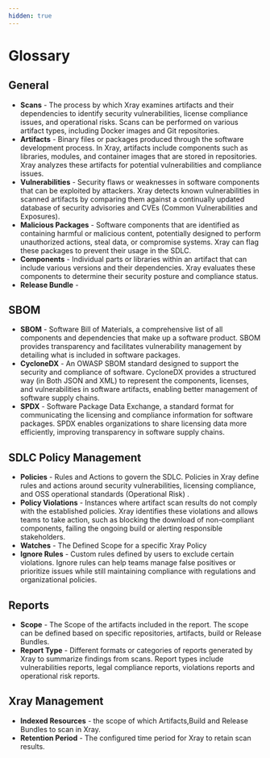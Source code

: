 ```yaml
---
hidden: true
---
```


# Glossary

## General

* **Scans** - The process by which Xray examines artifacts and their dependencies to identify security vulnerabilities, license compliance issues, and operational risks. Scans can be performed on various artifact types, including Docker images and Git repositories.
* **Artifacts** - Binary files or packages produced through the software development process. In Xray, artifacts include components such as libraries, modules, and container images that are stored in repositories. Xray analyzes these artifacts for potential vulnerabilities and compliance issues.
* **Vulnerabilities** - Security flaws or weaknesses in software components that can be exploited by attackers. Xray detects known vulnerabilities in scanned artifacts by comparing them against a continually updated database of security advisories and CVEs (Common Vulnerabilities and Exposures).
* **Malicious Packages** - Software components that are identified as containing harmful or malicious content, potentially designed to perform unauthorized actions, steal data, or compromise systems. Xray can flag these packages to prevent their usage in the SDLC.
* **Components** - Individual parts or libraries within an artifact that can include various versions and their dependencies. Xray evaluates these components to determine their security posture and compliance status.
* **Release Bundle** -&#x20;

## SBOM

* **SBOM** - Software Bill of Materials, a comprehensive list of all components and dependencies that make up a software product. SBOM provides transparency and facilitates vulnerability management by detailing what is included in software packages.
* **CycloneDX** - An OWASP SBOM standard designed to support the security and compliance of software. CycloneDX provides a structured way (in Both JSON and XML) to represent the components, licenses, and vulnerabilities in software artifacts, enabling better management of software supply chains.
* **SPDX** - Software Package Data Exchange, a standard format for communicating the licensing and compliance information for software packages. SPDX enables organizations to share licensing data more efficiently, improving transparency in software supply chains.

## SDLC Policy Management

* **Policies** - Rules and Actions to govern the SDLC. Policies in Xray define rules and actions around security vulnerabilities, licensing compliance, and OSS operational standards (Operational Risk) .
* **Policy Violations** - Instances where artifact scan results do not comply with the established policies. Xray identifies these violations and allows teams to take action, such as blocking the download of non-compliant components, failing the ongoing build or alerting responsible stakeholders.
* **Watches** - The Defined Scope for a specific Xray Policy
* **Ignore Rules** - Custom rules defined by users to exclude certain violations. Ignore rules can help teams manage false positives or prioritize issues while still maintaining compliance with regulations and organizational policies.

## Reports

* **Scope** - The Scope of the artifacts included in the report. The scope can be defined based on specific repositories, artifacts, build or Release Bundles.
* **Report Type** - Different formats or categories of reports generated by Xray to summarize findings from scans.  Report types include vulnerabilities reports, legal compliance reports, violations reports and operational risk reports.

## Xray Management

* **Indexed Resources** - the scope of which Artifacts,Build and Release Bundles to scan in Xray.
* **Retention Period** - The configured time period for Xray to retain scan results.
